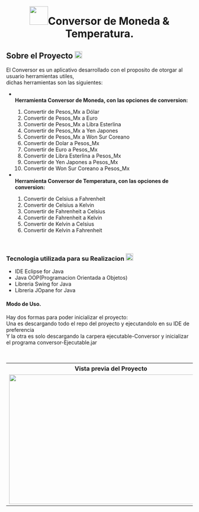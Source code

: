 <h1 align="center"><img src="https://github.com/AressAntonio/Conversor_MonedaTemperatura/assets/99376135/ca2bd346-7a14-444b-ac74-a73e0cc57632" width=50, height=50 >Conversor de Moneda & Temperatura.</h1>
 <h2 align="rigth">Sobre el Proyecto <img src="https://github.com/AressAntonio/Conversor_MonedaTemperatura/assets/99376135/14a6e037-b567-495d-b7f5-100a2f58c158" wigth=20, height=20></h2>
 <p>
  El Conversor es un aplicativo desarrollado con el proposito de otorgar al usuario herramientas utiles,<br>
  dichas herramientas son las siguientes:
  <ul>
   <li></li><strong>Herramienta Conversor de Moneda, con las opciones de conversion:</strong></li>
     <ol>
      <li>Convertir de Pesos_Mx a Dólar</li>
      <li>Convertir de Pesos_Mx a Euro</li>
      <li>Convertir de Pesos_Mx a Libra Esterlina</li>
      <li>Convertir de Pesos_Mx a Yen Japones</li>
      <li>Convertir de Pesos_Mx a Won Sur Coreano</li>
      <li>Convertir de Dolar a Pesos_Mx</li>
       <li>Convertir de Euro a Pesos_Mx</li>
       <li>Convertir de Libra Esterlina a Pesos_Mx</li>
       <li>Convertir de Yen Japones a Pesos_Mx</li>
       <li>Convertir de Won Sur Coreano a Pesos_Mx</li>
     </ol>
    <li></li><strong>Herramienta Conversor de Temperatura, con las opciones de conversion:</strong></li>
    <ol>
      <li>Convertir de Celsius a Fahrenheit</li>
      <li>Convertir de Celsius a Kelvin</li>
      <li>Convertir de Fahrenheit a Celsius</li>
      <li>Convertir de Fahrenheit a Kelvin</li>
      <li>Convertir de Kelvin a Celsius</li>
      <li>Convertir de Kelvin a Fahrenheit</li>
     </ol>
  </ul><br>
  <h3>Tecnologia utilizada para su Realizacion <img src="https://github.com/AressAntonio/Conversor_MonedaTemperatura/assets/99376135/6bfe3836-1c02-4263-a29a-5a3fdbb0eb62" width=20, height=20></h3>
  <ul>
   <li>IDE Eclipse for Java</li>
   <li>Java OOP(Programacion Orientada a Objetos)</li>
   <li>Libreria Swing for Java</li>
   <li>Libreria JOpane for Java</li>
  </ul>
  <h4>Modo de Uso.</h4>
  <p>
    Hay dos formas para poder inicializar el proyecto:<br> 
   Una es descargando todo el repo del proyecto y ejecutandolo en su IDE de preferencia<br>
   Y la otra es solo descargando la carpera ejecutable-Conversor y inicializar el programa
   conversor-Ejecutable.jar
  </p><br>
  <table align="center">
   <tr>
    <th>Vista previa del Proyecto</th>
   </tr>
   <tr>
   <td><img src="https://github.com/AressAntonio/Conversor_MonedaTemperatura/assets/99376135/317a2b4b-0b2c-42bd-be37-e3c72a37abd5" width=550, height=350></td> 
   </tr> 
  </table>
 </p>

 
 








